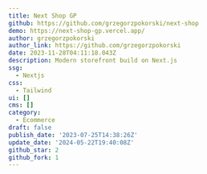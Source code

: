 ```yaml
---
title: Next Shop GP
github: https://github.com/grzegorzpokorski/next-shop
demo: https://next-shop-gp.vercel.app/
author: grzegorzpokorski
author_link: https://github.com/grzegorzpokorski
date: 2023-11-28T04:11:18.043Z
description: Modern storefront build on Next.js
ssg:
  - Nextjs
css:
  - Tailwind
ui: []
cms: []
category:
  - Ecommerce
draft: false
publish_date: '2023-07-25T14:38:26Z'
update_date: '2024-05-22T19:40:08Z'
github_star: 2
github_fork: 1
---
```

